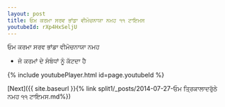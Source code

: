 ```yaml
---
layout: post
title: ਓਮ ਕਰਮਾ ਸਰਵ ਭਾਂਡਾ ਵੀਮੋਚਨਾਯਾ ਨਮਹ ੧੧ ਟਾਇਮਸ
youtubeId: rXp4HxSeljU
---
```

 
 
 ਓਮ ਕਰਮਾ ਸਰਵ ਭਾਂਡਾ ਵੀਮੋਚਨਾਯਾ ਨਮਹ  
 
 -  ਜੋ ਕਰਮਾਂ ਦੇ ਸੰਬੰਧਾਂ ਨੂੰ ਕੱਟਦਾ ਹੈ 
 
  
 
  
 
 
 
 
 
 


{% include youtubePlayer.html id=page.youtubeId %}
 
[Next]({{ site.baseurl }}{% link  split1/_posts/2014-07-27-ਓਮ ਤ੍ਰਿਕਾਲਾਦਰੁੱਠੇ ਨਮਹ ੧੧ ਟਾਇਮਸ.md%})
 
